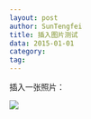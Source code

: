 ```yaml
---
layout: post
author: SunTengfei
title: 插入图片测试
data: 2015-01-01
category: 
tag: 
---
```

插入一张照片：

![](http://7tszki.com1.z0.glb.clouddn.com/000035.jpg/basic)




